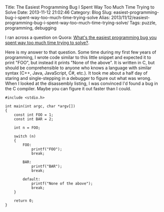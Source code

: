 Title: The Easiest Programming Bug I Spent Way Too Much Time Trying to Solve
Date: 2013-11-12 21:02:46
Category: Blog
Slug: easiest-programming-bug-i-spent-way-too-much-time-trying-solve
Alias: 2013/11/12/easiest-programming-bug-i-spent-way-too-much-time-trying-solve/
Tags: puzzle, programming, debugging


I ran across a question on Quora: [What's the easiest programming bug you spent way too much time trying to solve?](http://www.quora.com/Programming-Languages/Whats-the-easiest-programming-bug-you-spent-way-too-much-time-trying-to-solve).

Here is my answer to that question. Some time during my first few years of programming, I wrote code similar to this little snippet and expected it to print "FOO", but instead it prints "None of the above". It is written in C, but should be comprehensible to anyone who knows a language with similar syntax (C++, Java, JavaScript, C#, etc.). It took me about a half day of staring and single-stepping in a debugger to figure out what was wrong. When I looked at the disassembly listing, I was convinced I'd found a bug in the C compiler. Maybe you can figure it out faster than I could.

    #include <stdio.h>

    int main(int argc, char *argv[])
    {
        const int FOO = 1;
        const int BAR = 2;

        int n = FOO;
        
        switch (n)
        {
            FOO:
                printf("FOO");
                break;
            
            BAR:
                printf("BAR");
                break;
                
            default:
                printf("None of the above");
                break;
        }
        
        return 0;
    }

